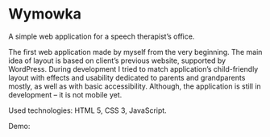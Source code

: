 # Wymowka
A simple web application for a speech therapist’s office.

The first web application made by myself from the very beginning. The main idea of layout is based on client’s previous website, supported by WordPress. During development I tried to match application’s child-friendly layout with effects and usability dedicated to parents and grandparents mostly, as well as with basic accessibility. Although, the application is still in development – it is not mobile yet.  

Used technologies: HTML 5, CSS 3, JavaScript.

Demo:
